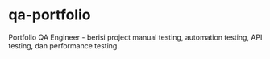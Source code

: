 # qa-portfolio
Portfolio QA Engineer - berisi project manual testing, automation testing, API testing, dan performance testing.
